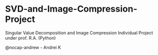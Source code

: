 # SVD-and-Image-Compression-Project
Singular Value Decomposition and Image Compression Individual Project under prof. R.A. (Python)

@nocap-andrew - Andrei K
